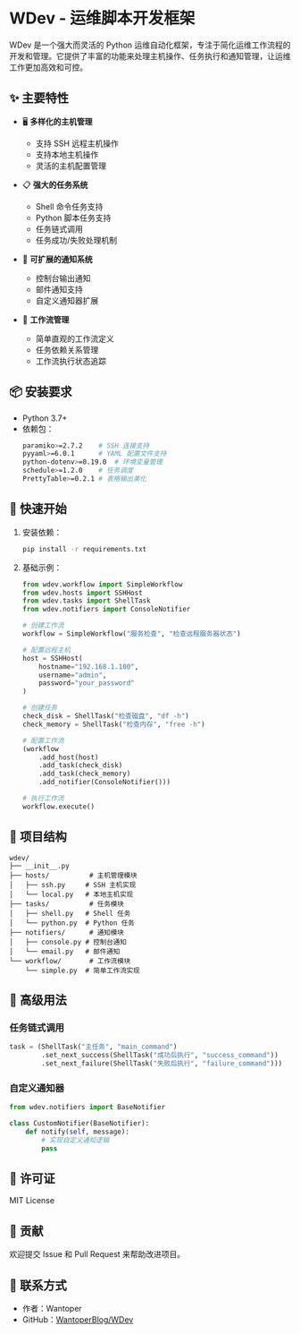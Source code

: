 # WDev - 运维脚本开发框架

WDev 是一个强大而灵活的 Python 运维自动化框架，专注于简化运维工作流程的开发和管理。它提供了丰富的功能来处理主机操作、任务执行和通知管理，让运维工作更加高效和可控。

## ✨ 主要特性

- 🖥️ **多样化的主机管理**
  - 支持 SSH 远程主机操作
  - 支持本地主机操作
  - 灵活的主机配置管理

- 📋 **强大的任务系统**
  - Shell 命令任务支持
  - Python 脚本任务支持
  - 任务链式调用
  - 任务成功/失败处理机制

- 🔔 **可扩展的通知系统**
  - 控制台输出通知
  - 邮件通知支持
  - 自定义通知器扩展

- 🔄 **工作流管理**
  - 简单直观的工作流定义
  - 任务依赖关系管理
  - 工作流执行状态追踪

## 📦 安装要求

- Python 3.7+
- 依赖包：
  ```bash
  paramiko>=2.7.2    # SSH 连接支持
  pyyaml>=6.0.1      # YAML 配置文件支持
  python-dotenv>=0.19.0  # 环境变量管理
  schedule>=1.2.0    # 任务调度
  PrettyTable>=0.2.1 # 表格输出美化
  ```

## 🚀 快速开始

1. 安装依赖：
   ```bash
   pip install -r requirements.txt
   ```

2. 基础示例：
   ```python
   from wdev.workflow import SimpleWorkflow
   from wdev.hosts import SSHHost
   from wdev.tasks import ShellTask
   from wdev.notifiers import ConsoleNotifier

   # 创建工作流
   workflow = SimpleWorkflow("服务检查", "检查远程服务器状态")

   # 配置远程主机
   host = SSHHost(
       hostname="192.168.1.100",
       username="admin",
       password="your_password"
   )

   # 创建任务
   check_disk = ShellTask("检查磁盘", "df -h")
   check_memory = ShellTask("检查内存", "free -h")

   # 配置工作流
   (workflow
       .add_host(host)
       .add_task(check_disk)
       .add_task(check_memory)
       .add_notifier(ConsoleNotifier()))

   # 执行工作流
   workflow.execute()
   ```

## 📁 项目结构

```
wdev/
├── __init__.py
├── hosts/          # 主机管理模块
│   ├── ssh.py     # SSH 主机实现
│   └── local.py   # 本地主机实现
├── tasks/          # 任务模块
│   ├── shell.py   # Shell 任务
│   └── python.py  # Python 任务
├── notifiers/      # 通知模块
│   ├── console.py # 控制台通知
│   └── email.py   # 邮件通知
└── workflow/       # 工作流模块
    └── simple.py  # 简单工作流实现
```

## 🔧 高级用法

### 任务链式调用
```python
task = (ShellTask("主任务", "main_command")
        .set_next_success(ShellTask("成功后执行", "success_command"))
        .set_next_failure(ShellTask("失败后执行", "failure_command")))
```

### 自定义通知器
```python
from wdev.notifiers import BaseNotifier

class CustomNotifier(BaseNotifier):
    def notify(self, message):
        # 实现自定义通知逻辑
        pass
```

## 📝 许可证

MIT License

## 🤝 贡献

欢迎提交 Issue 和 Pull Request 来帮助改进项目。

## 📮 联系方式

- 作者：Wantoper
- GitHub：[WantoperBlog/WDev](https://github.com/WantoperBlog/WDev) 